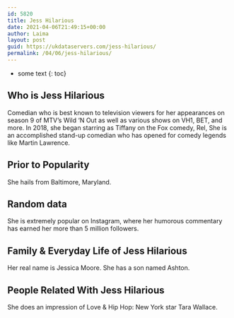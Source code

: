 ```yaml
---
id: 5820
title: Jess Hilarious
date: 2021-04-06T21:49:15+00:00
author: Laima
layout: post
guid: https://ukdataservers.com/jess-hilarious/
permalink: /04/06/jess-hilarious/
---
```


* some text
{: toc}


## Who is Jess Hilarious
                  
                  
                  
Comedian who is best known to television viewers for her appearances on season 9 of MTV&#8217;s Wild &#8216;N Out as well as various shows on VH1, BET, and more. In 2018, she began starring as Tiffany on the Fox comedy, Rel, She is an accomplished stand-up comedian who has opened for comedy legends like Martin Lawrence.
                  
              
            
              
            
                
                
                
## Prior to Popularity
                  
                  
                  
She hails from Baltimore, Maryland. 
                  
              
            
              
            
                
                
                
## Random data
                  
                  
                  
She is extremely popular on Instagram, where her humorous commentary has earned her more than 5 million followers.
                  
              
            
              
            
                
                
                
## Family & Everyday Life of Jess Hilarious
                  
                  
                  
Her real name is Jessica Moore. She has a son named Ashton.
                  
              
            
              
            
                
                
                
## People Related With Jess Hilarious
                  
                  
                  
She does an impression of Love & Hip Hop: New York star Tara Wallace.
                  
              
            
              
            
                
              
            
              
              
            
            
              
            
          
          
          